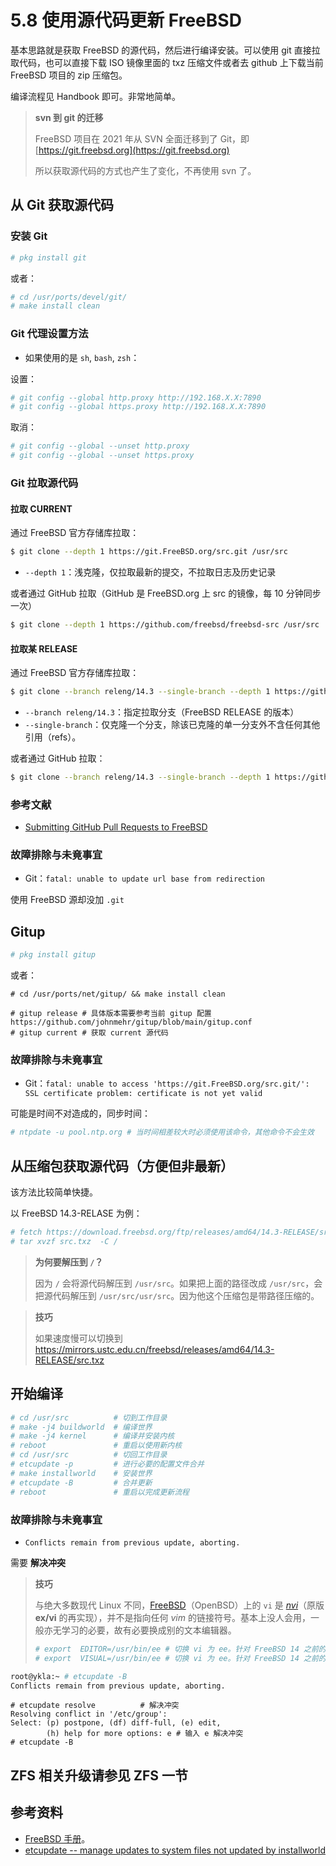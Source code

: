 # 5.8 使用源代码更新 FreeBSD

基本思路就是获取 FreeBSD 的源代码，然后进行编译安装。可以使用 git 直接拉取代码，也可以直接下载 ISO 镜像里面的 txz 压缩文件或者去 github 上下载当前 FreeBSD 项目的 zip 压缩包。

编译流程见 Handbook 即可。非常地简单。


>**svn 到 git 的迁移**
>
>FreeBSD 项目在 2021 年从 SVN 全面迁移到了 Git，即 [https://git.freebsd.org](https://git.freebsd.org)
>
>所以获取源代码的方式也产生了变化，不再使用 svn 了。


## 从 Git 获取源代码


### 安装 Git

```sh
# pkg install git
```

或者：

```sh
# cd /usr/ports/devel/git/
# make install clean
```


### Git 代理设置方法


- 如果使用的是 `sh`, `bash`, `zsh`：

设置：

```sh
# git config --global http.proxy http://192.168.X.X:7890
# git config --global https.proxy http://192.168.X.X:7890
```

取消：

```sh
# git config --global --unset http.proxy
# git config --global --unset https.proxy
```

### Git 拉取源代码

#### 拉取 CURRENT

通过 FreeBSD 官方存储库拉取：

```sh
$ git clone --depth 1 https://git.FreeBSD.org/src.git /usr/src 
```

- `--depth 1`：浅克隆，仅拉取最新的提交，不拉取日志及历史记录

或者通过 GitHub 拉取（GitHub 是 FreeBSD.org 上 src 的镜像，每 10 分钟同步一次）

```sh
$ git clone --depth 1 https://github.com/freebsd/freebsd-src /usr/src
```

#### 拉取某 RELEASE

通过 FreeBSD 官方存储库拉取：

```sh
$ git clone --branch releng/14.3 --single-branch --depth 1 https://github.com/freebsd/freebsd-src.git /usr/src
```

- `--branch releng/14.3`：指定拉取分支（FreeBSD RELEASE 的版本）
- `--single-branch`：仅克隆一个分支，除该已克隆的单一分支外不含任何其他引用（refs）。

或者通过 GitHub 拉取：

```sh
$ git clone --branch releng/14.3 --single-branch --depth 1 https://github.com/freebsd/freebsd-src /usr/src
```

### 参考文献

- [Submitting GitHub Pull Requests to FreeBSD](https://freebsdfoundation.org/our-work/journal/browser-based-edition/configuration-management-2/submitting-github-pull-requests-to-freebsd/)


### 故障排除与未竟事宜


- Git：`fatal: unable to update url base from redirection`

使用 FreeBSD 源却没加 `.git`

## Gitup

```sh
# pkg install gitup
```

或者：

```
# cd /usr/ports/net/gitup/ && make install clean
```

```
# gitup release # 具体版本需要参考当前 gitup 配置 https://github.com/johnmehr/gitup/blob/main/gitup.conf
# gitup current # 获取 current 源代码
```

### 故障排除与未竟事宜

- Git：`fatal: unable to access 'https://git.FreeBSD.org/src.git/': SSL certificate problem: certificate is not yet valid`

可能是时间不对造成的，同步时间：

```sh
# ntpdate -u pool.ntp.org # 当时间相差较大时必须使用该命令，其他命令不会生效
```

## 从压缩包获取源代码（方便但非最新）

该方法比较简单快捷。

以 FreeBSD 14.3-RELASE 为例：

```sh
# fetch https://download.freebsd.org/ftp/releases/amd64/14.3-RELEASE/src.txz
# tar xvzf src.txz  -C /
```

>**为何要解压到 `/`？**
>
>因为 `/` 会将源代码解压到 `/usr/src`。如果把上面的路径改成 `/usr/src`，会把源代码解压到 `/usr/src/usr/src`。因为他这个压缩包是带路径压缩的。

>**技巧**
>
>如果速度慢可以切换到 <https://mirrors.ustc.edu.cn/freebsd/releases/amd64/14.3-RELEASE/src.txz>

## 开始编译

```sh
# cd /usr/src          # 切到工作目录
# make -j4 buildworld  # 编译世界
# make -j4 kernel      # 编译并安装内核
# reboot               # 重启以使用新内核
# cd /usr/src          # 切回工作目录
# etcupdate -p         # 进行必要的配置文件合并  
# make installworld    # 安装世界 
# etcupdate -B         # 合并更新
# reboot               # 重启以完成更新流程
```

### 故障排除与未竟事宜

- `Conflicts remain from previous update, aborting.`

需要 **解决冲突**

>**技巧**
>
>与绝大多数现代 Linux 不同，[FreeBSD](https://github.com/freebsd/freebsd-src/tree/main/contrib/nvi)（OpenBSD）上的 `vi` 是 *[nvi](https://sites.google.com/a/bostic.com/keithbostic/keith-bostic?authuser=0)*（原版 **ex/vi** 的再实现），并不是指向任何 *vim* 的链接符号。基本上没人会用，一般亦无学习的必要，故有必要换成别的文本编辑器。
>
>```sh
># export  EDITOR=/usr/bin/ee # 切换 vi 为 ee。针对 FreeBSD 14 之前的版本或 csh 使用：setenv EDITOR /usr/bin/ee
># export  VISUAL=/usr/bin/ee # 切换 vi 为 ee。针对 FreeBSD 14 之前的版本或 csh 使用：setenv VISUAL /usr/bin/ee
>```

```sh
root@ykla:~ # etcupdate -B     
Conflicts remain from previous update, aborting.

```

```
# etcupdate resolve          # 解决冲突
Resolving conflict in '/etc/group':
Select: (p) postpone, (df) diff-full, (e) edit,
        (h) help for more options: e # 输入 e 解决冲突
# etcupdate -B 
```

## ZFS 相关升级请参见 ZFS 一节

## 参考资料

- [FreeBSD 手册](https://handbook.bsdcn.org/)。
- [etcupdate -- manage updates to system files not updated by installworld](https://man.freebsd.org/cgi/man.cgi?etcupdate(8))
